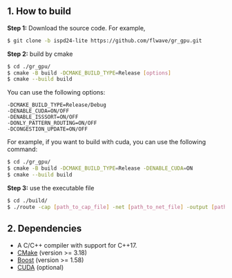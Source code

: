 ## 1. How to build

**Step 1:** Download the source code. For example,
```bash
$ git clone -b ispd24-lite https://github.com/flwave/gr_gpu.git
```

**Step 2:** build by cmake
```bash
$ cd ./gr_gpu/
$ cmake -B build -DCMAKE_BUILD_TYPE=Release [options]
$ cmake --build build
```
You can use the following options:
```
-DCMAKE_BUILD_TYPE=Release/Debug
-DENABLE_CUDA=ON/OFF
-DENABLE_ISSSORT=ON/OFF
-DONLY_PATTERN_ROUTING=ON/OFF
-DCONGESTION_UPDATE=ON/OFF
```
For example, if you want to build with cuda, you can use the following command:
```bash
$ cd ./gr_gpu/
$ cmake -B build -DCMAKE_BUILD_TYPE=Release -DENABLE_CUDA=ON
$ cmake --build build
```
**Step 3:** use the executable file
```bash
$ cd ./build/
$ ./route -cap [path_to_cap_file] -net [path_to_net_file] -output [path_to_output_file] -threads [num_of_threads(default=1)] 
```
## 2. Dependencies

* A C/C++ compiler with support for C++17.
* [CMake](https://cmake.org/) (version >= 3.18)
* [Boost](https://www.boost.org/) (version >= 1.58)
* [CUDA](https://developer.nvidia.com/cuda-toolkit) (optional)
